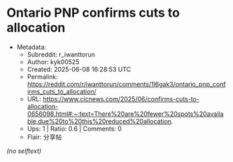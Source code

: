 # Ontario PNP confirms cuts to allocation

- Metadata:
  - Subreddit: r_iwanttorun
  - Author: kyk00525
  - Created: 2025-06-08 16:28:53 UTC
  - Permalink: https://reddit.com/r/iwanttorun/comments/1l6gak3/ontario_pnp_confirms_cuts_to_allocation/
  - URL: https://www.cicnews.com/2025/06/confirms-cuts-to-allocation-0656098.html#:~:text=There%20are%20fewer%20spots%20available,due%20to%20this%20reduced%20allocation.
  - Ups: 1 | Ratio: 0.6 | Comments: 0
  - Flair: 分享帖

_(no selftext)_
